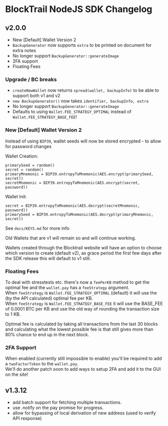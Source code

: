 BlockTrail NodeJS SDK Changelog
===============================

v2.0.0
------
 - New [Default] Wallet Version 2
 - `BackupGenerator` now supports `extra` to be printed on document for extra notes
 - No longer support `BackupGenerator::generateImage`
 - 2FA support
 - Floating Fees

### Upgrade / BC breaks
 - `createNewWallet` now returns `spread(wallet, backupInfo)` to be able to support both v1 and v2
 - `new BackupGenerator()` now takes `identifier, backupInfo, extra`
 - No longer support `BackupGenerator::generateImage`
 - Defaults to using `Wallet.FEE_STRATEGY_OPTIMAL` instead of `Wallet.FEE_STRATEGY_BASE_FEE`!

### New [Default] Wallet Version 2
Instead of using `BIP39`, wallet seeds will now be stored encrypted - to allow for password changes

Wallet Creation:  
```
primarySeed = random()
secret = random()
primaryMnemonic = BIP39.entropyToMnemonic(AES.encrypt(primarySeed, secret))
secretMnemonic = BIP39.entropyToMnemonic(AES.encrypt(secret, password))
```

Wallet Init:  
```
secret = BIP39.entropyToMnemonic(AES.decrypt(secretMnemonic, password))
primarySeed = BIP39.entropyToMnemonic(AES.decrypt(primaryMnemonic, secret))
```

See `docs/KEYS.md` for more info
   
Old Wallets that are v1 will remain so and will continue working.

Wallets created through the Blocktrail website will have an option to choose which version to create (default v2), 
as grace period the first few days after the SDK release this will default to v1 still.

### Floating Fees
To deal with stresstests etc. there's now a `feePerKB` method to get the optimal fee and the `wallet.pay` has a `feeStrategy` argument.  
When `feeStrategy` is `Wallet.FEE_STRATEGY_OPTIMAL` (default) it will use the (by the API calculated) optimal fee per KB.  
When `feeStrategy` is `Wallet.FEE_STRATEGY_BASE_FEE` it will use the BASE_FEE of 0.0001 BTC per KB and use the old way of rounding the transaction size to 1 KB.

Optimal fee is calculated by taking all transactions from the last 30 blocks and calculating what the lowest possible fee is 
that still gives more than 80% chance to end up in the next block.

### 2FA Support
When enabled (currently still impossible to enable) you'll be required to add a `twoFactorToken` to the `wallet.pay`.  
We'll do another patch soon to add ways to setup 2FA and add it to the GUI on the site!

v1.3.12
-------
 - add batch support for fetching multiple transactions.
 - use .notify on the pay promise for progress.
 - allow for bypassing of local derivation of new address (used to verify API response)
